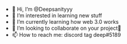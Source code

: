 - 👋 Hi, I’m @Deepsanityyy
- 👀 I’m interested in learning new stuff
- 🌱 I’m currently learning how web 3.0 works
- 💞️ I’m looking to collaborate on your project👀
- 📫 How to reach me: discord tag deep#5189

<!---
Deepsanityyy/Deepsanityyy is a ✨ special ✨ repository because its `README.md` (this file) appears on your GitHub profile.
You can click the Preview link to take a look at your changes.
--->
